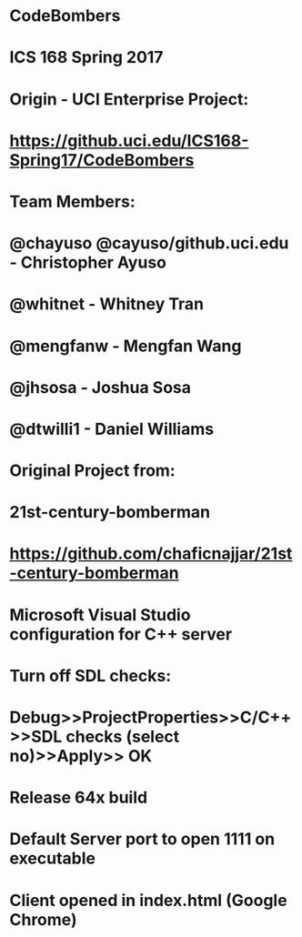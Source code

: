 # CodeBombers
# ICS 168 Spring 2017
# Origin - UCI Enterprise Project:
# https://github.uci.edu/ICS168-Spring17/CodeBombers
#
# Team Members:
# @chayuso @cayuso/github.uci.edu - Christopher Ayuso
# @whitnet - Whitney Tran
# @mengfanw - Mengfan Wang
# @jhsosa - Joshua Sosa
# @dtwilli1 - Daniel Williams
#
# Original Project from:
# 21st-century-bomberman 
# https://github.com/chaficnajjar/21st-century-bomberman
#
#
# Microsoft Visual Studio configuration for C++ server
# 	Turn off SDL checks:
# 	Debug>>ProjectProperties>>C/C++>>SDL checks (select no)>>Apply>> OK
#
# 	Release 64x build
#
# 	Default Server port to open 1111 on executable
#
# Client opened in index.html (Google Chrome)